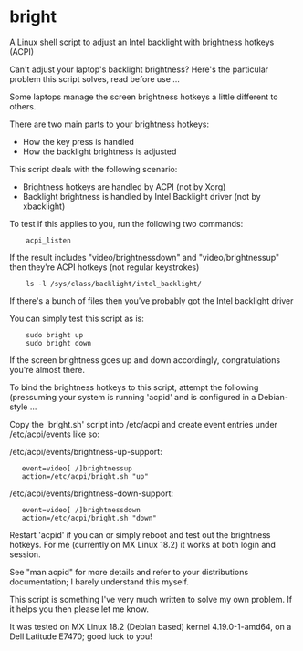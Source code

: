 # bright
A Linux shell script to adjust an Intel backlight with brightness hotkeys (ACPI)

Can't adjust your laptop's backlight brightness? Here's the particular problem this script solves, read before use ...

Some laptops manage the screen brightness hotkeys a little different to others.

There are two main parts to your brightness hotkeys:

 * How the key press is handled
 * How the backlight brightness is adjusted

This script deals with the following scenario:

 * Brightness hotkeys are handled by ACPI (not by Xorg)
 * Backlight brightness is handled by Intel Backlight driver (not by xbacklight)

To test if this applies to you, run the following two commands:

        acpi_listen

If the result includes "video/brightnessdown" and "video/brightnessup" then they're ACPI hotkeys (not regular keystrokes)

        ls -l /sys/class/backlight/intel_backlight/

If there's a bunch of files then you've probably got the Intel backlight driver

You can simply test this script as is:

        sudo bright up
        sudo bright down

If the screen brightness goes up and down accordingly, congratulations you're almost there.

To bind the brightness hotkeys to this script, attempt the following (pressuming your system is running 'acpid' and is configured in a Debian-style ...

Copy the 'bright.sh' script into /etc/acpi and create event entries under /etc/acpi/events like so:

 /etc/acpi/events/brightness-up-support:

       event=video[ /]brightnessup
       action=/etc/acpi/bright.sh "up"

 /etc/acpi/events/brightness-down-support:
 
       event=video[ /]brightnessdown
       action=/etc/acpi/bright.sh "down"

Restart 'acpid' if you can or simply reboot and test out the brightness hotkeys. For me (currently on MX Linux 18.2) it works at both login and session.

See "man acpid" for more details and refer to your distributions documentation; I barely understand this myself.

This script is something I've very much written to solve my own problem. If it helps you then please let me know.

It was tested on MX Linux 18.2 (Debian based) kernel 4.19.0-1-amd64, on a Dell Latitude E7470; good luck to you!
